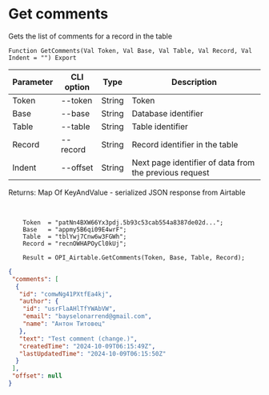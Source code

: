 ﻿---
sidebar_position: 1
---

# Get comments
 Gets the list of comments for a record in the table



`Function GetComments(Val Token, Val Base, Val Table, Val Record, Val Indent = "") Export`

  | Parameter | CLI option | Type | Description |
  |-|-|-|-|
  | Token | --token | String | Token |
  | Base | --base | String | Database identifier |
  | Table | --table | String | Table identifier |
  | Record | --record | String | Record identifier in the table |
  | Indent | --offset | String | Next page identifier of data from the previous request |

  
  Returns:  Map Of KeyAndValue - serialized JSON response from Airtable

<br/>




```bsl title="Code example"
    Token  = "patNn4BXW66Yx3pdj.5b93c53cab554a8387de02d...";
    Base   = "appmy5B6qi09E4wrF";
    Table  = "tblYwj7Cnw6w3FGWh";
    Record = "recnOWHAPOyCl0kUj";

    Result = OPI_Airtable.GetComments(Token, Base, Table, Record);
```
 



```json title="Result"
{
 "comments": [
  {
   "id": "comwNg41PXtfEa4kj",
   "author": {
    "id": "usrFlaAHlTfYWAbVW",
    "email": "bayselonarrend@gmail.com",
    "name": "Антон Титовец"
   },
   "text": "Test comment (change.)",
   "createdTime": "2024-10-09T06:15:49Z",
   "lastUpdatedTime": "2024-10-09T06:15:50Z"
  }
 ],
 "offset": null
}
```
